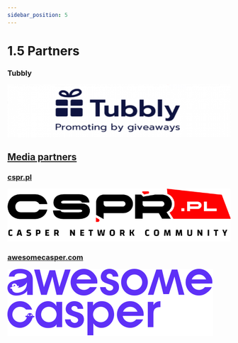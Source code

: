 ```yaml
---
sidebar_position: 5
---
```


# 1.5 Partners

### Tubbly
<a href="https://www.tubbly.io/">
         <img alt="cspr.pl" src="../pic/tubbly.png">
         
## Media partners

### cspr.pl
<a href="https://www.cspr.pl/">
         <img alt="cspr.pl" src="../pic/cspr_pl.png">

### awesomecasper.com
<a href="https://awesomecasper.com/">
         <img alt="cspr.pl" src="../pic/awesomecasper.png">
